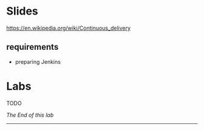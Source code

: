 

# Slides
https://en.wikipedia.org/wiki/Continuous_delivery

## requirements
- preparing Jenkins 


# Labs
TODO

*The End of this lab*

---